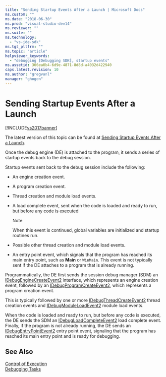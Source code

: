 ```yaml
---
title: "Sending Startup Events After a Launch | Microsoft Docs"
ms.custom: ""
ms.date: "2018-06-30"
ms.prod: "visual-studio-dev14"
ms.reviewer: ""
ms.suite: ""
ms.technology: 
  - "vs-ide-sdk"
ms.tgt_pltfrm: ""
ms.topic: "article"
helpviewer_keywords: 
  - "debugging [Debugging SDK], startup events"
ms.assetid: 306ea0b4-6d9e-4871-8d8d-a4032d422940
caps.latest.revision: 10
ms.author: "gregvanl"
manager: "ghogen"
---
```

# Sending Startup Events After a Launch
[!INCLUDE[vs2017banner](../../includes/vs2017banner.md)]

The latest version of this topic can be found at [Sending Startup Events After a Launch](https://docs.microsoft.com/visualstudio/extensibility/debugger/sending-startup-events-after-a-launch).  
  
Once the debug engine (DE) is attached to the program, it sends a series of startup events back to the debug session.  
  
 Startup events sent back to the debug session include the following:  
  
-   An engine creation event.  
  
-   A program creation event.  
  
-   Thread creation and module load events.  
  
-   A load complete event, sent when the code is loaded and ready to run, but before any code is executed  
  
    > [!NOTE]
    >  When this event is continued, global variables are initialized and startup routines run.  
  
-   Possible other thread creation and module load events.  
  
-   An entry point event, which signals that the program has reached its main entry point, such as **Main** or `WinMain`. This event is not typically sent if the DE attaches to a program that is already running.  
  
 Programmatically, the DE first sends the session debug manager (SDM) an [IDebugEngineCreateEvent2](../../extensibility/debugger/reference/idebugenginecreateevent2.md) interface, which represents an engine creation event, followed by an [IDebugProgramCreateEvent2](../../extensibility/debugger/reference/idebugprogramcreateevent2.md), which represents a program creation event.  
  
 This is typically followed by one or more [IDebugThreadCreateEvent2](../../extensibility/debugger/reference/idebugthreadcreateevent2.md) thread creation events and [IDebugModuleLoadEvent2](../../extensibility/debugger/reference/idebugmoduleloadevent2.md) module load events.  
  
 When the code is loaded and ready to run, but before any code is executed, the DE sends the SDM an [IDebugLoadCompleteEvent2](../../extensibility/debugger/reference/idebugloadcompleteevent2.md) load complete event. Finally, if the program is not already running, the DE sends an [IDebugEntryPointEvent2](../../extensibility/debugger/reference/idebugentrypointevent2.md) entry point event, signaling that the program has reached its main entry point and is ready for debugging.  
  
## See Also  
 [Control of Execution](../../extensibility/debugger/control-of-execution.md)   
 [Debugging Tasks](../../extensibility/debugger/debugging-tasks.md)


